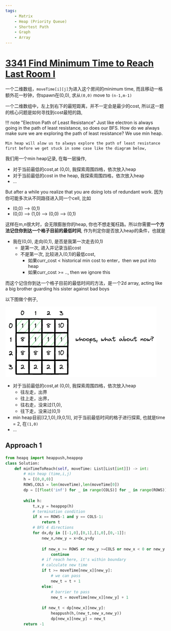```yaml
---
tags:
    - Matrix
    - Heap (Priority Queue)
    - Shortest Path
    - Graph
    - Array
---
```


# [3341 Find Minimum Time to Reach Last Room I](https://leetcode.com/problems/find-minimum-time-to-reach-last-room-i/description/)

一个二维数组，`moveTime[i][j]`为进入这个房间的minimum time, 而且移动一格额外花一秒钟，你spawn在(0,0), 求从`(0,0)` move to `(n-1,m-1)`

一个二维数组中，左上到右下的最短距离，并不一定会是最少的cost, 所以这一题的核心问题是如何寻找到cost最短的路, 

!!! note "Electron Path of Least Resistance"
    Just like electron is always going in the path of least resistance, so does our BFS. How do we always make sure we are exploring the path of least resistance? We use min heap.

    Min heap will alow us to always explore the path of least resistance first before we get stuck in some case like the diagram below,
    
我们用一个min heap记录, 在每一层操作,

- 对于当前最低的cost,at (0,0), 我探索周围四格，依次放入heap
- 对于当前最低的cost in the heap, 我探索周围四格，依次放入heap
- ...

But after a while you realize that you are doing lots of redundant work. 因为你可能多次从不同路径进入同一个cell, 比如

- (0,0) --> (0,1)
- (0,0) --> (1,0) --> (0,0) --> (0,1)

这样在m,n很大时，会无限膨胀你的heap, 你也不想走冤枉路。所以你需要**一个方法记住你到达一个格子目前的最低时间**, 作为判定你是否放入heap的条件，也就是

- 我在(0,0), 走向(0,1), 是否是我第一次走去(0,1)
    - 是第一次, 进入并记录当前cost
    - 不是第一次, 比较进入(0,1)的最低cost,
      - 如果curr_cost < historical min cost to enter，then we put into heap
      - 如果curr_cost >= .., then we ignore this

而这个记住你到达一个格子目前的最低时间的方法，是一个2d array, acting like a big brother guarding his sister against bad boys

以下图做个例子,

![](./assets/1.excalidraw.png)

- 对于当前最低的cost,at (0,0), 我探索周围四格，依次放入heap
    - 往左走，出界
    - 往上走，出界，
    - 往右走，没来过(1,0), 
    - 往下走，没来过(0,1)
- min heap目前[(2,1,0),(9,0,1)], 对于当前最低时间的格子进行探索, 也就是time = 2, 在`(1,0)`
- ...



## Approach 1

```python
from heapq import heappush,heappop
class Solution:
    def minTimeToReach(self, moveTime: List[List[int]]) -> int:
        # min heap (time,i,j)
        h = [(0,0,0)]
        ROWS,COLS = len(moveTime),len(moveTime[0])
        dp = [[float('inf') for _ in range(COLS)] for _ in range(ROWS)]

        while h:
            t,x,y = heappop(h)
            # termination condition
            if x == ROWS-1 and y == COLS-1:
                return t
            # BFS 4 directions
            for dx,dy in [[-1,0],[0,1],[1,0],[0,-1]]:
                new_x,new_y = x+dx,y+dy

                if new_x >= ROWS or new_y >=COLS or new_x < 0 or new_y < 0:
                    continue                
                # if reach here, it's within boundary
                # calculate new time
                if t >= moveTime[new_x][new_y]:
                    # we can pass
                    new_t = t + 1
                else:
                    # barrier to pass
                    new_t = moveTime[new_x][new_y] + 1

                if new_t < dp[new_x][new_y]:
                    heappush(h,(new_t,new_x,new_y))
                    dp[new_x][new_y] = new_t
        return -1
```
